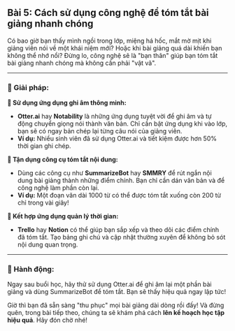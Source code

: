 ## Bài 5: Cách sử dụng công nghệ để tóm tắt bài giảng nhanh chóng

Có bao giờ bạn thấy mình ngồi trong lớp, miệng há hốc, mắt mờ mịt khi giảng viên nói về một khái niệm mới? Hoặc khi bài giảng quá dài khiến bạn không thể nhớ nổi? Đừng lo, công nghệ sẽ là "bạn thân" giúp bạn tóm tắt bài giảng nhanh chóng mà không cần phải "vật vã".

---

### 📌 Giải pháp:

**🔹 Sử dụng ứng dụng ghi âm thông minh:**

- **Otter.ai** hay **Notability** là những ứng dụng tuyệt vời để ghi âm và tự động chuyển giọng nói thành văn bản. Chỉ cần bật ứng dụng khi vào lớp, bạn sẽ có ngay bản chép lại từng câu nói của giảng viên.  
- **Ví dụ:** Nhiều sinh viên đã sử dụng Otter.ai và tiết kiệm được hơn 50% thời gian ghi chép.

**🔹 Tận dụng công cụ tóm tắt nội dung:**

- Dùng các công cụ như **SummarizeBot** hay **SMMRY** để rút ngắn nội dung bài giảng thành những điểm chính. Bạn chỉ cần dán văn bản và để công nghệ làm phần còn lại.
- **Ví dụ:** Một đoạn văn dài 1000 từ có thể được tóm tắt xuống còn 200 từ chỉ trong vài giây!

**🔹 Kết hợp ứng dụng quản lý thời gian:**

- **Trello** hay **Notion** có thể giúp bạn sắp xếp và theo dõi các điểm chính đã tóm tắt. Tạo bảng ghi chú và cập nhật thường xuyên để không bỏ sót nội dung quan trọng.

---

### 🚀 Hành động:

Ngay sau buổi học, hãy thử sử dụng Otter.ai để ghi âm lại một phần bài giảng và dùng SummarizeBot để tóm tắt. Bạn sẽ thấy hiệu quả ngay lập tức!

Giờ thì bạn đã sẵn sàng "thu phục" mọi bài giảng dài dòng rồi đấy! Và đừng quên, trong bài tiếp theo, chúng ta sẽ khám phá cách **lên kế hoạch học tập hiệu quả**. Hãy đón chờ nhé!
